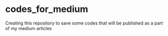 # codes_for_medium
Creating this repository to save some codes that will be published as a part of my medium articles
